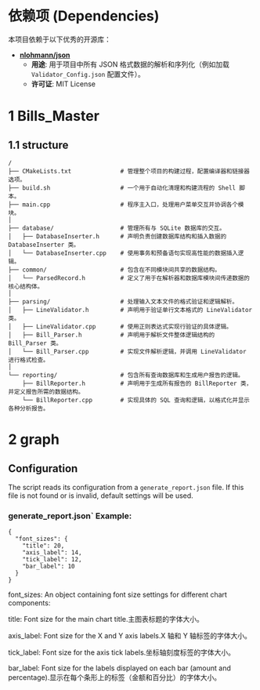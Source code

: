 # 依赖项 (Dependencies)

本项目依赖于以下优秀的开源库：

* **[nlohmann/json](https://github.com/nlohmann/json)**
    * **用途**: 用于项目中所有 JSON 格式数据的解析和序列化（例如加载 `Validator_Config.json` 配置文件）。
    * **许可证**: MIT License

# 1 Bills_Master
## 1.1 structure
```
/
├── CMakeLists.txt              # 管理整个项目的构建过程，配置编译器和链接器选项。
├── build.sh                    # 一个用于自动化清理和构建流程的 Shell 脚本。
├── main.cpp                    # 程序主入口，处理用户菜单交互并协调各个模块。
│
├── database/                   # 管理所有与 SQLite 数据库的交互。
│   ├── DatabaseInserter.h      # 声明负责创建数据库结构和插入数据的 DatabaseInserter 类。
│   └── DatabaseInserter.cpp    # 使用事务和预备语句实现高性能的数据插入逻辑。
├── common/                     # 包含在不同模块间共享的数据结构。
│   └── ParsedRecord.h          # 定义了用于在解析器和数据库模块间传递数据的核心结构体。
│
├── parsing/                    # 处理输入文本文件的格式验证和逻辑解析。
│   ├── LineValidator.h         # 声明用于验证单行文本格式的 LineValidator 类。
│   ├── LineValidator.cpp       # 使用正则表达式实现行验证的具体逻辑。
│   ├── Bill_Parser.h           # 声明用于解析文件整体逻辑结构的 Bill_Parser 类。
│   └── Bill_Parser.cpp         # 实现文件解析逻辑，并调用 LineValidator 进行格式检查。
│
└── reporting/                  # 包含所有查询数据库和生成用户报告的逻辑。
    ├── BillReporter.h          # 声明用于生成所有报告的 BillReporter 类，并定义报告所需的数据结构。
    └── BillReporter.cpp        # 实现具体的 SQL 查询和逻辑，以格式化并显示各种分析报告。
```

# 2 graph
## Configuration

The script reads its configuration from a `generate_report.json` file. If this file is not found or is invalid, default settings will be used.

### generate_report.json` Example:

```
{
  "font_sizes": {
    "title": 20,
    "axis_label": 14,
    "tick_label": 12,
    "bar_label": 10
  }
}
```
font_sizes: An object containing font size settings for different chart components:

title: Font size for the main chart title.主图表标题的字体大小。

axis_label: Font size for the X and Y axis labels.X 轴和 Y 轴标签的字体大小。

tick_label: Font size for the axis tick labels.坐标轴刻度标签的字体大小。

bar_label: Font size for the labels displayed on each bar (amount and percentage).显示在每个条形上的标签（金额和百分比）的字体大小。

